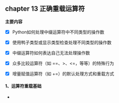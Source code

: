 ## chapter 13 正确重载运算符

**主要内容**

- [x] Python如何处理中缀运算符中不同类型的操作数

- [x] 使用鸭子类型或显示类型检查处理不同类型的操作数

- [x] 中缀运算符如何表达自己无法处理操作数

- [x] 众多比较运算符（如 ==、>、<=，等等）的特殊行为

- [x] 增量赋值运算符（如 +=）的默认处理方式和重载方式

#### 1、运算符重载基础

*